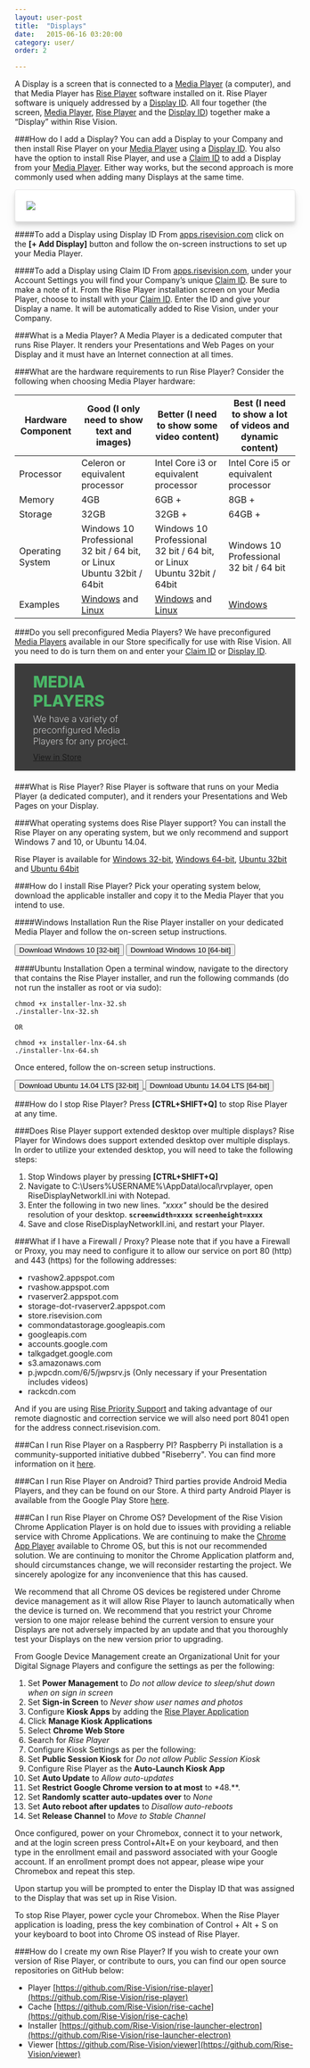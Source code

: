 ```yaml
---
layout: user-post
title:  "Displays"
date:   2015-06-16 03:20:00
category: user/
order: 2

---
```

A Display is a screen that is connected to a [Media Player](#media-player-anchor) (a computer), and that Media Player has [Rise Player](#rise-player-anchor) software installed on it. Rise Player software is uniquely addressed by a [Display ID](#displayID-anchor). All four together (the screen, [Media Player](#media-player-anchor), [Rise Player](#rise-player-anchor) and the [Display ID](#displayID-anchor)) together make a “Display” within Rise Vision.

###How do I add a Display?
You can add a  Display to your Company and then install Rise Player on your [Media Player](#media-player-anchor) using a [Display ID](#displayID-anchor).  You also have the option to install Rise Player, and use a [Claim ID](#claimID-anchor) to add a Display from your [Media Player](#media-player-anchor). Either way works, but the second approach is more commonly used when adding many Displays at the same time.

<style type="text/css">
      .video-box {
        border: 1px solid #e6e6e6;
        background: #FFF;
        padding: 20px;
        border-radius: 4px;
        box-shadow: 0 10px 20px rgba(0,0,0,0.05), 0 6px 6px rgba(0,0,0,0.13);
      }
</style>

<div class="video-box text-center">
  <img style="width: auto;" src="https://s3.amazonaws.com/Rise-Images/Animations/addadisplay.gif">
</div>

<span id="displayID-anchor"></span>
####To add a Display using Display ID
From [apps.risevision.com](https://apps.risevision.com/) click on the **[+ Add Display]** button and follow the on-screen instructions to set up your Media Player.

<span id="claimID-anchor"></span>
####To add a Display using Claim ID
From [apps.risevision.com](https://apps.risevision.com/), under your Account Settings you will find your Company’s unique [Claim ID](#claimID-anchor). Be sure to make a note of it. From the Rise Player installation screen on your Media Player, choose to install with your [Claim ID](#claimID-anchor). Enter the ID and give your Display a name. It will be automatically added to Rise Vision, under your Company.

<span id="media-player-anchor"></span>
###What is a Media Player?
A Media Player is a dedicated computer that runs Rise Player. It renders your Presentations and Web Pages on your Display and it must have an Internet connection at all times.

###What are the hardware requirements to run Rise Player?
Consider the following when choosing Media Player hardware:

| Hardware Component | Good (I only need to show text and images) | Better (I need to show some video content) | Best (I need to show a lot of videos and dynamic content) |
| ---- | ---- | ---- | ---- |
| Processor | Celeron or equivalent processor | Intel Core i3 or equivalent processor | Intel Core i5 or equivalent processor |
| Memory | 4GB | 6GB + | 8GB + |
| Storage | 32GB | 32GB + | 64GB + |
| Operating System | Windows 10 Professional 32 bit / 64 bit, or Linux Ubuntu 32bit / 64bit | Windows 10 Professional 32 bit / 64 bit, or Linux Ubuntu 32bit / 64bit | Windows 10 Professional 32 bit / 64 bit |
| Examples | [Windows](https://store.risevision.com/product/200/intel-nuc-celeron-windows) and [Linux](https://store.risevision.com/product/203/intel-nuc-celeron-linux) | [Windows](https://store.risevision.com/product/201/intel-nuc-i3-windows) and [Linux](https://store.risevision.com/product/204/intel-nuc-i3-linux) | [Windows](https://store.risevision.com/product/202/intel-nuc-i5-windows) |


###Do you sell preconfigured Media Players?
We have preconfigured [Media Players](#media-player-anchor) available in our Store specifically for use with Rise Vision. All you need to do is turn them on and enter your [Claim ID](#claimID-anchor) or [Display ID](#displayID-anchor).


<div class="col-xs-12 home-pricing home-pricing-2" style="padding-top: 0px; margin-bottom: 20px;">
    <a href="https://store.risevision.com/products/?cat=Media%20Players" target="_blank" style="text-decoration: none;">
    </a>
    <div class="content-box bundle-picture-bg remove-bottom">
        <a href="https://store.risevision.com/products/?cat=Media%20Players" target="_blank" style="text-decoration: none;">
        </a>
        <div class="content-box-body" style="padding:16px 33px">
            <a href="https://store.risevision.com/products/?cat=Media%20Players" target="_blank" style="text-decoration: none;">
            </a>
            <div class="row">
                <a href="https://store.risevision.com/products/?cat=Media%20Players" target="_blank" style="text-decoration: none;">
                </a>
                <div class="col-md-12">
                    <a href="https://store.risevision.com/products/?cat=Media%20Players" target="_blank" style="text-decoration: none;">
                        <h1>MEDIA <br>PLAYERS</h1>
                        <h3 class="add-bottom player-text">We have a variety of preconfigured Media <br>Players for any 
project.</h3>
                    </a><a href="https://store.risevision.com/products/?cat=Media%20Players" class="btn btn-white" target="_blank">View in Store <i class="fa fa-chevron-circle-right icon-right"></i></a>
                </div>
            </div>
        </div>
    </div>
</div>

<span id="rise-player-anchor"></span>
###What is Rise Player?
Rise Player is software that runs on your Media Player (a dedicated computer), and it renders your Presentations and Web Pages on your Display.

###What operating systems does Rise Player support?
You can install the Rise Player on any operating system, but we only recommend and support Windows 7 and 10, or Ubuntu 14.04.

Rise Player is available for [Windows 32-bit](http://install-versions.risevision.com/installer-win-32.exe), [Windows 64-bit](http://install-versions.risevision.com/installer-win-64.exe), [Ubuntu 32bit](http://install-versions.risevision.com/installer-lnx-32.sh) and [Ubuntu 64bit](http://install-versions.risevision.com/installer-lnx-64.sh)

###How do I install Rise Player?
Pick your operating system below, download the applicable installer and copy it to the Media Player that you intend to use.

####Windows Installation
Run the Rise Player installer on your dedicated Media Player and follow the on-screen setup instructions.

<a href="http://install-versions.risevision.com/installer-win-32.exe"><button class="btn btn-primary" ng-click="documentationTracker('Player Download')">Download Windows 10 [32-bit]</button></a>
<a href="http://install-versions.risevision.com/installer-win-64.exe"><button class="btn btn-primary" ng-click="documentationTracker('Player Download')">Download Windows 10 [64-bit]</button></a>

####Ubuntu Installation
Open a terminal window, navigate to the directory that contains the Rise Player installer, and run the following commands  (do not run the installer as root or via sudo):

```
chmod +x installer-lnx-32.sh
./installer-lnx-32.sh

OR

chmod +x installer-lnx-64.sh
./installer-lnx-64.sh
```
Once entered, follow the on-screen setup instructions.

<a href="http://install-versions.risevision.com/installer-lnx-32.sh">
    <button class="btn btn-primary" ng-click="documentationTracker('Player Download')">Download Ubuntu 14.04 LTS [32-bit]</button>
</a>
<a href="http://install-versions.risevision.com/installer-lnx-64.sh">
    <button class="btn btn-primary" ng-click="documentationTracker('Player Download')">Download Ubuntu 14.04 LTS [64-bit]</button>
</a>

###How do I stop Rise Player?
Press **[CTRL+SHIFT+Q]** to stop Rise Player at any time.

###Does Rise Player support extended desktop over multiple displays?
Rise Player for Windows does support extended desktop over multiple displays. In order to utilize your extended desktop, you will need to take the following steps:

1. Stop Windows player by pressing **[CTRL+SHIFT+Q]**
2. Navigate to C:\Users\%USERNAME%\AppData\local\rvplayer, open RiseDisplayNetworkII.ini with Notepad.
3. Enter the following in two new lines. *"xxxx"* should be the desired resolution of your desktop.
    **`screenwidth=xxxx`**
	**`screenheight=xxxx`**
4. Save and close RiseDisplayNetworkII.ini, and restart your Player.

###What if I have a Firewall / Proxy?
Please note that if you have a Firewall or Proxy, you may need to configure it to allow our service on port 80 (http) and 443 (https) for the following addresses:

- rvashow2.appspot.com
- rvashow.appspot.com
- rvaserver2.appspot.com
- storage-dot-rvaserver2.appspot.com
- store.risevision.com
- commondatastorage.googleapis.com
- googleapis.com
- accounts.google.com
- talkgadget.google.com
- s3.amazonaws.com
- p.jwpcdn.com/6/5/jwpsrv.js (Only necessary if your Presentation includes videos)
- rackcdn.com

And if you are using [Rise Priority Support](https://store.risevision.com/product/14/rise-priority-support) and taking advantage of our remote diagnostic and correction service we will also need port 8041 open for the address connect.risevision.com.

###Can I run Rise Player on a Raspberry PI?
Raspberry Pi installation is a community-supported initiative dubbed "Riseberry". You can find more information on it [here](https://community.risevision.com/rise_vision_inc/topics/community-supported-raspberry-pi-2-instructions-riseberry).

###Can I run Rise Player on Android?
Third parties provide Android Media Players, and they can be found on our Store. A third party Android Player is available from the Google Play Store [here](https://play.google.com/store/apps/details?id=com.myrise.riseplayer&hl=en).

###Can I run Rise Player on Chrome OS?
Development of the Rise Vision Chrome Application Player is on hold due to issues with providing a reliable service with Chrome Applications. We are continuing to make the [Chrome App Player](https://chrome.google.com/webstore/detail/rise-player/ilcmohdkjfcfekfmpdppgoaaemgdmhaa) available to Chrome OS, but this is not our recommended solution. We are continuing to monitor the Chrome Application platform and, should circumstances change, we will reconsider restarting the project. We sincerely apologize for any inconvenience that this has caused.

We recommend that all Chrome OS devices be registered under Chrome device management as it will allow Rise Player to launch automatically when the device is turned on. We recommend that you restrict your Chrome version to one major release behind the current version to ensure your Displays  are  not adversely impacted by an update and that you thoroughly test your Displays  on the new version prior to upgrading.

From Google Device Management create an Organizational Unit for your Digital Signage Players and configure the settings as per the following:

1. Set **Power Management** to *Do not allow device to sleep/shut down when on sign in screen*
2. Set **Sign-in Screen** to *Never show user names and photos*
3. Configure **Kiosk Apps** by adding the [Rise Player Application](https://chrome.google.com/webstore/detail/rise-vision-chrome-app-pl/ilcmohdkjfcfekfmpdppgoaaemgdmhaa)
 1. Click **Manage Kiosk Applications**
 2. Select **Chrome Web Store**
 3. Search for *Rise Player*
4. Configure Kiosk Settings as per the following:
 1. Set **Public Session Kiosk** for *Do not allow Public Session Kiosk*
 2. Configure Rise Player as the **Auto-Launch Kiosk App**
5. Set **Auto Update** to *Allow auto-updates*
6. Set **Restrict Google Chrome version to at most** to *48.**.
7. Set **Randomly scatter auto-updates over** to *None*
8. Set **Auto reboot after updates** to *Disallow auto-reboots*
9. Set **Release Channel** to *Move to Stable Channel*

Once configured, power on your Chromebox, connect it to your network, and at the login screen press Control+Alt+E on your keyboard, and then type in the enrollment email and password associated with your Google account. If an enrollment prompt does not appear, please wipe your Chromebox and repeat this step.

Upon startup you will be prompted to enter the Display ID that was assigned to the Display that was set up in Rise Vision.

To stop Rise Player, power cycle your Chromebox. When the Rise Player application is loading, press the key combination of Control + Alt + S on your keyboard to boot into Chrome OS instead of Rise Player.

###How do I create my own Rise Player?
If you wish to create your own version of Rise Player, or contribute to ours, you can find our open source repositories on GitHub below:

- Player [https://github.com/Rise-Vision/rise-player](https://github.com/Rise-Vision/rise-player)
- Cache [https://github.com/Rise-Vision/rise-cache](https://github.com/Rise-Vision/rise-cache)
- Installer [https://github.com/Rise-Vision/rise-launcher-electron](https://github.com/Rise-Vision/rise-launcher-electron)
- Viewer [https://github.com/Rise-Vision/viewer](https://github.com/Rise-Vision/viewer)

<style>
.home-pricing {
	color: white;
	padding-bottom: 0;
	background: none;
}
.home-pricing .btn{
margin-top:0px;
}

.home-pricing h1 {
  font-weight:800;
  color:#4ab767;
  size:72px;
  padding:0;
  margin:0;
  margin-bottom:5px;
}

.bundle-text {
   font-weight:200;
   color:#222;
   size:36px;
   width:60%;
   padding:0;
   margin:0;
   margin-bottom:10px;
}

.player-text {
   font-weight:200;
   color:#fff;
   size:36px;
   width:55%;
   padding:0;
   margin:0;
   margin-bottom:10px;
}

.media-picture-bg {
background-image:url('https://s3.amazonaws.com/Rise-Images/Experimental/mediaplayerBanner_001.png');
}
.bundle-picture-bg {
background-image:url('https://s3.amazonaws.com/Rise-Images/Experimental/mediaplayerBanner_002.png');
}

.media-picture-bg {
  background-color:#e9ffed;
  background-size: auto 100%;
  background-position: 100% 0 !important;
  background-repeat: no-repeat;
}  

.bundle-picture-bg {
  background-color:#3c3c3c;
  background-size: auto 130%;
  background-position: 89% 41% !important;
  background-repeat: no-repeat;
}  


@media screen and (max-width: 1199px) {
  .media-picture-bg {
      background-position: 90% 0 !important;
  }  
}

@media screen and (max-width: 1199px) {
  .bundle-picture-bg {
      background-position: 93% 46% !important;
  }  
}

@media all and (max-width: 490px) {
  .media-picture-bg {
   background-size: 44%;
   background-position: 96% 53% !important;
  background-color:#e9ffed !important
  }  
}

@media all and ( max-width: 490px ) {
 .bundle-picture-bg {
    background-size: 44%;
   background-position: 96% 53% !important;
    background-color:#3c3c3c !important;
  }
}

div#riseDownloadPlayer a:last-child .btn {
    margin-top: 8px;
}

/*@media (max-width: 992px) {
.ryan-picture-bg {
background-image:none;
background-size:cover;
}
}*/
</style>


